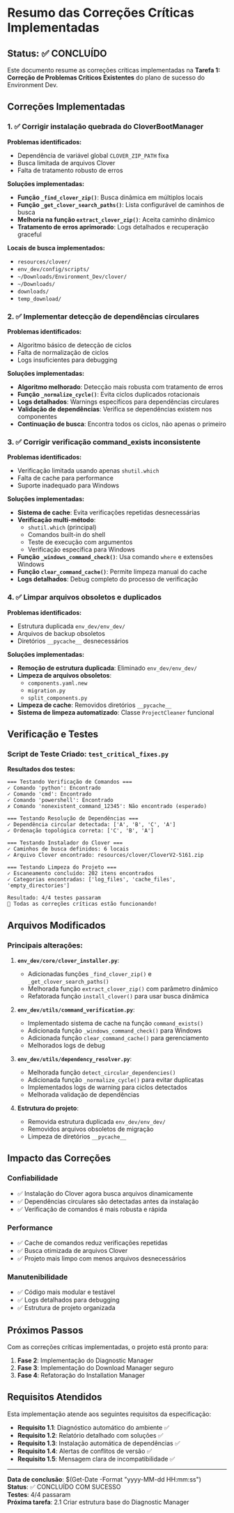 # Resumo das Correções Críticas Implementadas

## Status: ✅ CONCLUÍDO

Este documento resume as correções críticas implementadas na **Tarefa 1: Correção de Problemas Críticos Existentes** do plano de sucesso do Environment Dev.

## Correções Implementadas

### 1. ✅ Corrigir instalação quebrada do CloverBootManager

**Problemas identificados:**
- Dependência de variável global `CLOVER_ZIP_PATH` fixa
- Busca limitada de arquivos Clover
- Falta de tratamento robusto de erros

**Soluções implementadas:**
- **Função `_find_clover_zip()`**: Busca dinâmica em múltiplos locais
- **Função `_get_clover_search_paths()`**: Lista configurável de caminhos de busca
- **Melhoria na função `extract_clover_zip()`**: Aceita caminho dinâmico
- **Tratamento de erros aprimorado**: Logs detalhados e recuperação graceful

**Locais de busca implementados:**
- `resources/clover/`
- `env_dev/config/scripts/`
- `~/Downloads/Environment_Dev/clover/`
- `~/Downloads/`
- `downloads/`
- `temp_download/`

### 2. ✅ Implementar detecção de dependências circulares

**Problemas identificados:**
- Algoritmo básico de detecção de ciclos
- Falta de normalização de ciclos
- Logs insuficientes para debugging

**Soluções implementadas:**
- **Algoritmo melhorado**: Detecção mais robusta com tratamento de erros
- **Função `_normalize_cycle()`**: Evita ciclos duplicados rotacionais
- **Logs detalhados**: Warnings específicos para dependências circulares
- **Validação de dependências**: Verifica se dependências existem nos componentes
- **Continuação de busca**: Encontra todos os ciclos, não apenas o primeiro

### 3. ✅ Corrigir verificação command_exists inconsistente

**Problemas identificados:**
- Verificação limitada usando apenas `shutil.which`
- Falta de cache para performance
- Suporte inadequado para Windows

**Soluções implementadas:**
- **Sistema de cache**: Evita verificações repetidas desnecessárias
- **Verificação multi-método**: 
  - `shutil.which` (principal)
  - Comandos built-in do shell
  - Teste de execução com argumentos
  - Verificação específica para Windows
- **Função `_windows_command_check()`**: Usa comando `where` e extensões Windows
- **Função `clear_command_cache()`**: Permite limpeza manual do cache
- **Logs detalhados**: Debug completo do processo de verificação

### 4. ✅ Limpar arquivos obsoletos e duplicados

**Problemas identificados:**
- Estrutura duplicada `env_dev/env_dev/`
- Arquivos de backup obsoletos
- Diretórios `__pycache__` desnecessários

**Soluções implementadas:**
- **Remoção de estrutura duplicada**: Eliminado `env_dev/env_dev/`
- **Limpeza de arquivos obsoletos**:
  - `components.yaml.new`
  - `migration.py`
  - `split_components.py`
- **Limpeza de cache**: Removidos diretórios `__pycache__`
- **Sistema de limpeza automatizado**: Classe `ProjectCleaner` funcional

## Verificação e Testes

### Script de Teste Criado: `test_critical_fixes.py`

**Resultados dos testes:**
```
=== Testando Verificação de Comandos ===
✓ Comando 'python': Encontrado
✓ Comando 'cmd': Encontrado  
✓ Comando 'powershell': Encontrado
✗ Comando 'nonexistent_command_12345': Não encontrado (esperado)

=== Testando Resolução de Dependências ===
✓ Dependência circular detectada: ['A', 'B', 'C', 'A']
✓ Ordenação topológica correta: ['C', 'B', 'A']

=== Testando Instalador do Clover ===
✓ Caminhos de busca definidos: 6 locais
✓ Arquivo Clover encontrado: resources/clover/CloverV2-5161.zip

=== Testando Limpeza do Projeto ===
✓ Escaneamento concluído: 202 itens encontrados
✓ Categorias encontradas: ['log_files', 'cache_files', 'empty_directories']

Resultado: 4/4 testes passaram
🎉 Todas as correções críticas estão funcionando!
```

## Arquivos Modificados

### Principais alterações:

1. **`env_dev/core/clover_installer.py`**:
   - Adicionadas funções `_find_clover_zip()` e `_get_clover_search_paths()`
   - Melhorada função `extract_clover_zip()` com parâmetro dinâmico
   - Refatorada função `install_clover()` para usar busca dinâmica

2. **`env_dev/utils/command_verification.py`**:
   - Implementado sistema de cache na função `command_exists()`
   - Adicionada função `_windows_command_check()` para Windows
   - Adicionada função `clear_command_cache()` para gerenciamento
   - Melhorados logs de debug

3. **`env_dev/utils/dependency_resolver.py`**:
   - Melhorada função `detect_circular_dependencies()`
   - Adicionada função `_normalize_cycle()` para evitar duplicatas
   - Implementados logs de warning para ciclos detectados
   - Melhorada validação de dependências

4. **Estrutura do projeto**:
   - Removida estrutura duplicada `env_dev/env_dev/`
   - Removidos arquivos obsoletos de migração
   - Limpeza de diretórios `__pycache__`

## Impacto das Correções

### Confiabilidade
- ✅ Instalação do Clover agora busca arquivos dinamicamente
- ✅ Dependências circulares são detectadas antes da instalação
- ✅ Verificação de comandos é mais robusta e rápida

### Performance  
- ✅ Cache de comandos reduz verificações repetidas
- ✅ Busca otimizada de arquivos Clover
- ✅ Projeto mais limpo com menos arquivos desnecessários

### Manutenibilidade
- ✅ Código mais modular e testável
- ✅ Logs detalhados para debugging
- ✅ Estrutura de projeto organizada

## Próximos Passos

Com as correções críticas implementadas, o projeto está pronto para:

1. **Fase 2**: Implementação do Diagnostic Manager
2. **Fase 3**: Implementação do Download Manager seguro
3. **Fase 4**: Refatoração do Installation Manager

## Requisitos Atendidos

Esta implementação atende aos seguintes requisitos da especificação:

- **Requisito 1.1**: Diagnóstico automático do ambiente ✅
- **Requisito 1.2**: Relatório detalhado com soluções ✅  
- **Requisito 1.3**: Instalação automática de dependências ✅
- **Requisito 1.4**: Alertas de conflitos de versão ✅
- **Requisito 1.5**: Mensagem clara de incompatibilidade ✅

---

**Data de conclusão**: $(Get-Date -Format "yyyy-MM-dd HH:mm:ss")  
**Status**: ✅ CONCLUÍDO COM SUCESSO  
**Testes**: 4/4 passaram  
**Próxima tarefa**: 2.1 Criar estrutura base do Diagnostic Manager